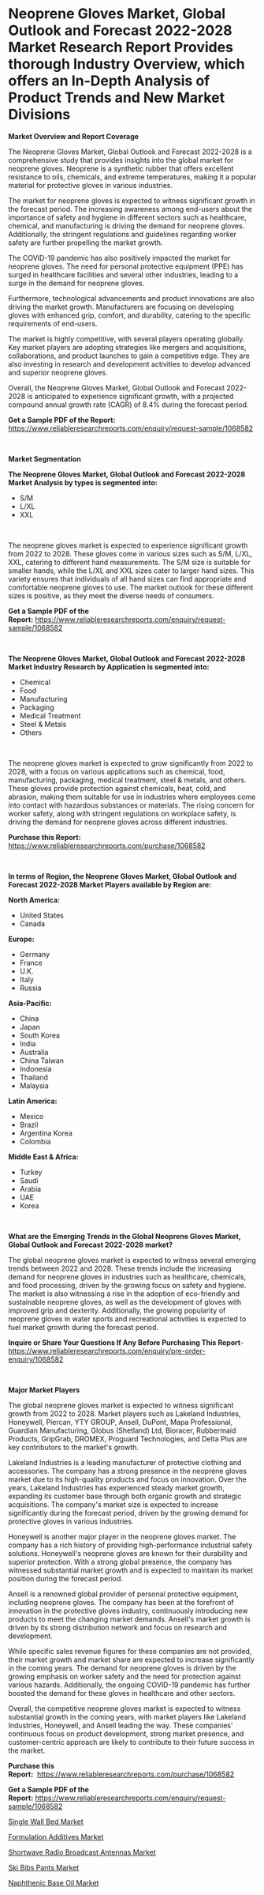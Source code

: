 <p><h1>Neoprene Gloves Market, Global Outlook and Forecast 2022-2028 Market Research Report Provides thorough Industry Overview, which offers an In-Depth Analysis of Product Trends and New Market Divisions</h1></p><p><strong>Market Overview and Report Coverage</strong></p>
<p><p>The Neoprene Gloves Market, Global Outlook and Forecast 2022-2028 is a comprehensive study that provides insights into the global market for neoprene gloves. Neoprene is a synthetic rubber that offers excellent resistance to oils, chemicals, and extreme temperatures, making it a popular material for protective gloves in various industries. </p><p>The market for neoprene gloves is expected to witness significant growth in the forecast period. The increasing awareness among end-users about the importance of safety and hygiene in different sectors such as healthcare, chemical, and manufacturing is driving the demand for neoprene gloves. Additionally, the stringent regulations and guidelines regarding worker safety are further propelling the market growth.</p><p>The COVID-19 pandemic has also positively impacted the market for neoprene gloves. The need for personal protective equipment (PPE) has surged in healthcare facilities and several other industries, leading to a surge in the demand for neoprene gloves.</p><p>Furthermore, technological advancements and product innovations are also driving the market growth. Manufacturers are focusing on developing gloves with enhanced grip, comfort, and durability, catering to the specific requirements of end-users.</p><p>The market is highly competitive, with several players operating globally. Key market players are adopting strategies like mergers and acquisitions, collaborations, and product launches to gain a competitive edge. They are also investing in research and development activities to develop advanced and superior neoprene gloves.</p><p>Overall, the Neoprene Gloves Market, Global Outlook and Forecast 2022-2028 is anticipated to experience significant growth, with a projected compound annual growth rate (CAGR) of 8.4% during the forecast period.</p></p>
<p><strong>Get a Sample PDF of the Report:</strong> <a href="https://www.reliableresearchreports.com/enquiry/request-sample/1068582">https://www.reliableresearchreports.com/enquiry/request-sample/1068582</a></p>
<p>&nbsp;</p>
<p><strong>Market Segmentation</strong></p>
<p><strong>The Neoprene Gloves Market, Global Outlook and Forecast 2022-2028 Market Analysis by types is segmented into:</strong></p>
<p><ul><li>S/M</li><li>L/XL</li><li>XXL</li></ul></p>
<p>&nbsp;</p>
<p><p>The neoprene gloves market is expected to experience significant growth from 2022 to 2028. These gloves come in various sizes such as S/M, L/XL, XXL, catering to different hand measurements. The S/M size is suitable for smaller hands, while the L/XL and XXL sizes cater to larger hand sizes. This variety ensures that individuals of all hand sizes can find appropriate and comfortable neoprene gloves to use. The market outlook for these different sizes is positive, as they meet the diverse needs of consumers.</p></p>
<p><strong>Get a Sample PDF of the Report:</strong>&nbsp;<a href="https://www.reliableresearchreports.com/enquiry/request-sample/1068582">https://www.reliableresearchreports.com/enquiry/request-sample/1068582</a></p>
<p>&nbsp;</p>
<p><strong>The Neoprene Gloves Market, Global Outlook and Forecast 2022-2028 Market Industry Research by Application is segmented into:</strong></p>
<p><ul><li>Chemical</li><li>Food</li><li>Manufacturing</li><li>Packaging</li><li>Medical Treatment</li><li>Steel & Metals</li><li>Others</li></ul></p>
<p>&nbsp;</p>
<p><p>The neoprene gloves market is expected to grow significantly from 2022 to 2028, with a focus on various applications such as chemical, food, manufacturing, packaging, medical treatment, steel & metals, and others. These gloves provide protection against chemicals, heat, cold, and abrasion, making them suitable for use in industries where employees come into contact with hazardous substances or materials. The rising concern for worker safety, along with stringent regulations on workplace safety, is driving the demand for neoprene gloves across different industries.</p></p>
<p><strong>Purchase this Report:</strong>&nbsp; <a href="https://www.reliableresearchreports.com/purchase/1068582">https://www.reliableresearchreports.com/purchase/1068582</a></p>
<p>&nbsp;</p>
<p><strong>In terms of Region, the Neoprene Gloves Market, Global Outlook and Forecast 2022-2028 Market Players available by Region are:</strong></p>
<p>
    <p> <strong> North America: </strong>
        <ul>
            <li>United States</li>
            <li>Canada</li>
        </ul>
        </p> 
    <p> <strong> Europe: </strong>
        <ul>
            <li>Germany</li>
            <li>France</li>
            <li>U.K.</li>
            <li>Italy</li>
            <li>Russia</li>
        </ul>
        </p> 
    <p> <strong> Asia-Pacific: </strong>
        <ul>
            <li>China</li>
            <li>Japan</li>
            <li>South Korea</li>
            <li>India</li>
            <li>Australia</li>
            <li>China Taiwan</li>
            <li>Indonesia</li>
            <li>Thailand</li>
            <li>Malaysia</li>
        </ul>
        </p> 
    <p> <strong> Latin America: </strong>
        <ul>
            <li>Mexico</li>
            <li>Brazil</li>
            <li>Argentina Korea</li>
            <li>Colombia</li>
        </ul>
        </p> 
    <p> <strong> Middle East & Africa: </strong>
        <ul>
            <li>Turkey</li>
            <li>Saudi</li>
            <li>Arabia</li>
            <li>UAE</li>
            <li>Korea</li>
        </ul>
    </p>
    </p>
<p>&nbsp;</p>
<p><strong>What are the Emerging Trends in the Global Neoprene Gloves Market, Global Outlook and Forecast 2022-2028 market?</strong></p>
<p><p>The global neoprene gloves market is expected to witness several emerging trends between 2022 and 2028. These trends include the increasing demand for neoprene gloves in industries such as healthcare, chemicals, and food processing, driven by the growing focus on safety and hygiene. The market is also witnessing a rise in the adoption of eco-friendly and sustainable neoprene gloves, as well as the development of gloves with improved grip and dexterity. Additionally, the growing popularity of neoprene gloves in water sports and recreational activities is expected to fuel market growth during the forecast period.</p></p>
<p><strong>Inquire or Share Your Questions If Any Before Purchasing This Report</strong>- <a href="https://www.reliableresearchreports.com/enquiry/pre-order-enquiry/1068582">https://www.reliableresearchreports.com/enquiry/pre-order-enquiry/1068582</a></p>
<p>&nbsp;</p>
<p><strong>Major Market Players</strong></p>
<p><p>The global neoprene gloves market is expected to witness significant growth from 2022 to 2028. Market players such as Lakeland Industries, Honeywell, Piercan, YTY GROUP, Ansell, DuPont, Mapa Professional, Guardian Manufacturing, Globus (Shetland) Ltd, Bioracer, Rubbermaid Products, GripGrab, DROMEX, Proguard Technologies, and Delta Plus are key contributors to the market's growth.</p><p>Lakeland Industries is a leading manufacturer of protective clothing and accessories. The company has a strong presence in the neoprene gloves market due to its high-quality products and focus on innovation. Over the years, Lakeland Industries has experienced steady market growth, expanding its customer base through both organic growth and strategic acquisitions. The company's market size is expected to increase significantly during the forecast period, driven by the growing demand for protective gloves in various industries.</p><p>Honeywell is another major player in the neoprene gloves market. The company has a rich history of providing high-performance industrial safety solutions. Honeywell's neoprene gloves are known for their durability and superior protection. With a strong global presence, the company has witnessed substantial market growth and is expected to maintain its market position during the forecast period.</p><p>Ansell is a renowned global provider of personal protective equipment, including neoprene gloves. The company has been at the forefront of innovation in the protective gloves industry, continuously introducing new products to meet the changing market demands. Ansell's market growth is driven by its strong distribution network and focus on research and development.</p><p>While specific sales revenue figures for these companies are not provided, their market growth and market share are expected to increase significantly in the coming years. The demand for neoprene gloves is driven by the growing emphasis on worker safety and the need for protection against various hazards. Additionally, the ongoing COVID-19 pandemic has further boosted the demand for these gloves in healthcare and other sectors.</p><p>Overall, the competitive neoprene gloves market is expected to witness substantial growth in the coming years, with market players like Lakeland Industries, Honeywell, and Ansell leading the way. These companies' continuous focus on product development, strong market presence, and customer-centric approach are likely to contribute to their future success in the market.</p></p>
<p><strong>Purchase this Report:</strong>&nbsp;&nbsp;<a href="https://www.reliableresearchreports.com/purchase/1068582">https://www.reliableresearchreports.com/purchase/1068582</a></p>
<p></p>
<p><strong>Get a Sample PDF of the Report:</strong>&nbsp;<a href="https://www.reliableresearchreports.com/enquiry/request-sample/1068582">https://www.reliableresearchreports.com/enquiry/request-sample/1068582</a></p>
<p><p><a href="https://www.linkedin.com/pulse/single-wall-bed-market-research-report-unlocks-analysis-financial-40ifc/">Single Wall Bed Market</a></p><p><a href="https://medium.com/@lowellgreen2023/formulation-additives-market-size-growth-forecast-2023-2030-88e4582c0082">Formulation Additives Market</a></p><p><a href="https://www.reportprime.com/shortwave-radio-broadcast-antennas-r3270">Shortwave Radio Broadcast Antennas Market</a></p><p><a href="https://www.linkedin.com/pulse/decoding-ski-bibs-pants-market-deep-dive-latest-trends-segmentation-gvloc/">Ski Bibs Pants Market</a></p><p><a href="https://medium.com/@madelynyost/naphthenic-base-oil-market-size-growth-forecast-2023-2030-08da4650da6d">Naphthenic Base Oil Market</a></p></p>